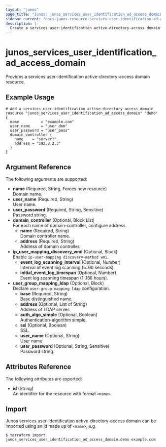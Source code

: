 ```yaml
---
layout: "junos"
page_title: "Junos: junos_services_user_identification_ad_access_domain"
sidebar_current: "docs-junos-resource-services-user-identification-ad-access-domain"
description: |-
  Create a services user-identification active-directory-access domain
---
```


# junos_services_user_identification_ad_access_domain

Provides a services user-identification active-directory-access domain resource.

## Example Usage

```hcl
# Add a services user-identification active-directory-access domain
resource "junos_services_user_identification_ad_access_domain" "demo" {
  name          = "example.com"
  user_name     = "user_dom"
  user_password = "user_pass"
  domain_controller {
    name    = "server1"
    address = "192.0.2.3"
  }
}
```

## Argument Reference

The following arguments are supported:

- **name** (Required, String, Forces new resource)  
  Domain name.
- **user_name** (Required, String)  
  User name.
- **user_password** (Required, String, Sensitive)  
  Password string.  
- **domain_controller** (Optional, Block List)  
  For each name of domain-controller, configure address.
  - **name** (Required, String)  
    Domain controller name.
  - **address** (Required, String)  
    Address of domain controller.
- **ip_user_mapping_discovery_wmi** (Optional, Block)  
  Enable `ip-user-mapping discovery-method wmi`.
  - **event_log_scanning_interval** (Optional, Number)  
    Interval of event log scanning (5..60 seconds).
  - **initial_event_log_timespan** (Optional, Number)  
    Event log scanning timespan (1..168 hours).
- **user_group_mapping_ldap** (Optional, Block)  
  Declare `user-group-mapping ldap` configuration.
  - **base** (Required, String)  
    Base distinguished name.
  - **address** (Optional, List of String)  
    Address of LDAP server.
  - **auth_algo_simple** (Optional, Boolean)  
    Authentication-algorithm simple.
  - **ssl** (Optional, Boolean)  
    SSL.
  - **user_name** (Optional, String)  
    User name.
  - **user_password** (Optional, String, Sensitive)  
    Password string.  

## Attributes Reference

The following attributes are exported:

- **id** (String)  
  An identifier for the resource with format `<name>`.

## Import

Junos services user-identification active-directory-access domain can be imported using an
id made up of `<name>`, e.g.

```shell
$ terraform import junos_services_user_identification_ad_access_domain.demo example.com
```
